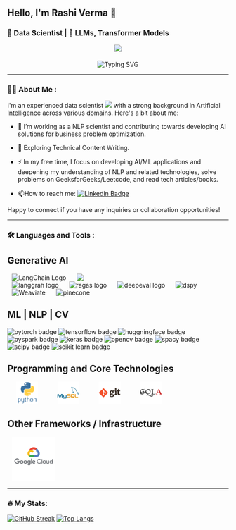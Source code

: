 ## Hello, I'm Rashi Verma 👋

### 🤖 Data Scientist | 🧠 LLMs, Transformer Models
<!--
**rashi2096/rashi2096** is a ✨ _special_ ✨ repository because its `README.md` (this file) appears on your GitHub profile.

Here are some ideas to get you started:

- 🔭 I’m currently working on ...
- 🌱 I’m currently learning ...
- 👯 I’m looking to collaborate on ...
- 🤔 I’m looking for help with ...
- 💬 Ask me about ...
- 📫 How to reach me: ...
- 😄 Pronouns: ...
- ⚡ Fun fact: ...
-->



<div id="header" align="center">
  <img src="https://media.giphy.com/media/v1.Y2lkPTc5MGI3NjExbndqbTc2bHFudDB6bG5tMTk4Ym0zMWFucnR4YjUyZzZ4M3F5ZWNobSZlcD12MV9naWZzX3NlYXJjaCZjdD1n/LbBSU26sSRAE8/giphy.gif" width="300"/><br><br>
  <img src="https://readme-typing-svg.herokuapp.com?font=Fira+Code&size=24&pause=1000&center=true&vCenter=true&width=500&height=50&&lines=Passionate+AI/ML+Professional;NLP+Enthusiast;Building+Intelligent+ML+Solutions;Always+Learning,+Always+Growing" alt="Typing SVG" />
</div>

---

### :woman_technologist: About Me :
I'm an experienced data scientist <img src="https://media.giphy.com/media/WUlplcMpOCEmTGBtBW/giphy.gif" width="30"> with a strong background in Artificial Intelligence across various domains. Here's a bit about me:

- :telescope: I’m working as a NLP scientist and contributing towards developing AI solutions for business problem optimization.

- :seedling: Exploring Technical Content Writing.

- :zap: In my free time, I focus on developing AI/ML applications and deepening my understanding of NLP and related technologies, solve problems on GeeksforGeeks/Leetcode, and read tech articles/books.

- :mailbox:How to reach me: [![Linkedin Badge](https://img.shields.io/badge/-LinkedIn-blue?style=flat&logo=Linkedin&logoColor=white)](https://www.linkedin.com/in/verma-rashi/)

Happy to connect if you have any inquiries or collaboration opportunities!
<!--
  <a href="https://www.linkedin.com/in/verma-rashi/">
    <img src="https://img.shields.io/badge/LinkedIn-blue?style=for-the-badge&logo=linkedin&logoColor=white" alt="LinkedIn Badge"/>
  </a>
-->
   
---

### :hammer_and_wrench: Languages and Tools :

## Generative AI
<div>
  <img src="https://github.com/langchain-ai/langchain/blob/master/docs/static/img/brand/wordmark-dark.png" alt="LangChain Logo" width="150" hspace="10"/>
  <img alt="LlamaIndex Text Logo (DarkMod)" title="LlamaIndex Text Logo (DarkMod)" loading="lazy" width="110" decoding="async" data-nimg="1" src="https://registry.npmmirror.com/@lobehub/icons-static-png/latest/files/dark/llamaindex-text.png" style="color: transparent; height: 18px; width: auto;" hspace="10"/>
  <img src="https://github.com/langchain-ai/langgraph/blob/main/docs/docs/static/wordmark_light.svg" alt="langgrah logo" width="150" hspace="10"/>
  <!--<img src="https://www.llamaindex.ai/llamaindex.svg" width="150" height="150" hspace="10" background=#ffffff/>-->
  <img src="https://github.com/explodinggradients/ragas/blob/main/docs/_static/imgs/logo.png" alt="ragas logo" width="80" hspace="10"/>
  <img src="https://github.com/confident-ai/deepeval/blob/main/docs/static/icons/DeepEval.svg" alt="deepeval logo" width="100" hspace="10"/>
  <img src="https://dspy.ai/static/img/dspy_logo.png" alt="dspy" width="80" hspace="10"/>
  <img src="https://weaviate.io/img/site/weaviate-logo-horizontal-light-1.svg" alt="Weaviate" width="150" hspace="10" />
  <img src="https://www.pinecone.io/images/pinecone-logo.svg" alt="pinecone" width="150" hspace="10"/>
</div>

## ML | NLP | CV 
![pytorch badge](https://img.shields.io/badge/PyTorch-blue)
![tensorflow badge](https://img.shields.io/badge/Tensorflow-892BEA)
![huggningface badge](https://img.shields.io/badge/Hugging_Face-brown)
![pyspark badge](https://img.shields.io/badge/PySpark-cyan)
![keras badge](https://img.shields.io/badge/Keras-red)
![opencv badge](https://img.shields.io/badge/OpenCV-8A2BE2)
![spacy badge](https://img.shields.io/badge/spaCy-2A2FA1)
![scipy badge](https://img.shields.io/badge/SciPy-32ED1F)
![scikit learn badge](https://img.shields.io/badge/scikit_learn-orange)

## Programming and Core Technologies
<div>
  <img src="https://github.com/devicons/devicon/blob/master/icons/python/python-original-wordmark.svg" title="Python" alt="python" width="50" height="50" hspace="20" />
  <img src="https://github.com/devicons/devicon/blob/master/icons/mysql/mysql-original-wordmark.svg" title="MySQL" alt="mysql" width="50" height="50" hspace="20" />
  <img src="https://github.com/devicons/devicon/blob/master/icons/git/git-original-wordmark.svg" title="Git" alt="git" width="50" height="50" hspace="20" />
  <img src="https://github.com/devicons/devicon/blob/master/icons/sqlalchemy/sqlalchemy-original.svg" title="SQLAlchemy" alt="sqlalchemy" width="50"  height="50" hspace="20" /> 
</div>

## Other Frameworks / Infrastructure
<div>
  <img src="https://github.com/devicons/devicon/blob/master/icons/googlecloud/googlecloud-original-wordmark.svg" alt="gcp" width="100" hspace="10" />
</div>

---

### 🔥 My Stats:
<div>
  <a>
    
  [![GitHub Streak](https://github-readme-stats.vercel.app/api?username=rashi2096&amp;show_icons=true&amp;theme=tokyonight&amp;include_all_commits=true&amp;count_private=true&amp;hide_border=true&amp;bg_color=0D1117&amp;title_color=58A6FF&amp;text_color=C9D1D9&amp;icon_color=1F6FEB)](https://git.io/streak-stats)
  </a>
  <a>
    [![Top Langs](https://github-readme-stats.vercel.app/api/top-langs/?username=realaryagupta&amp;layout=compact&amp;langs_count=8&amp;theme=tokyonight&amp;hide_border=true&amp;bg_color=0D1117&amp;title_color=58A6FF&amp;text_color=C9D1D9)](https://github.com/anuraghazra/github-readme-stats)
  </a>
</div>
